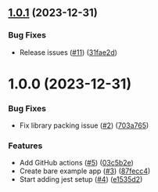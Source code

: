 ## [1.0.1](https://github.com/MatiPl01/react-native-library-template/compare/v1.0.0...v1.0.1) (2023-12-31)


### Bug Fixes

* Release issues ([#11](https://github.com/MatiPl01/react-native-library-template/issues/11)) ([31fae2d](https://github.com/MatiPl01/react-native-library-template/commit/31fae2d1108f4b74c7760e4d1632227e3110b758))

# 1.0.0 (2023-12-31)


### Bug Fixes

* Fix library packing issue ([#2](https://github.com/MatiPl01/react-native-library-template/issues/2)) ([703a765](https://github.com/MatiPl01/react-native-library-template/commit/703a7656d8171e570c0ac46381fd1e4aed2eff03))


### Features

* Add GitHub actions ([#5](https://github.com/MatiPl01/react-native-library-template/issues/5)) ([03c5b2e](https://github.com/MatiPl01/react-native-library-template/commit/03c5b2ec8e63c7760e4830e937cdfd5579740dce))
* Create bare example app ([#3](https://github.com/MatiPl01/react-native-library-template/issues/3)) ([87fecc4](https://github.com/MatiPl01/react-native-library-template/commit/87fecc41aeccaaf6894ebbcc64f4608ff11b91dc))
* Start adding jest setup ([#4](https://github.com/MatiPl01/react-native-library-template/issues/4)) ([e1535d2](https://github.com/MatiPl01/react-native-library-template/commit/e1535d20839b7368ed0bd7dea2a5ee18a62e12d4))
